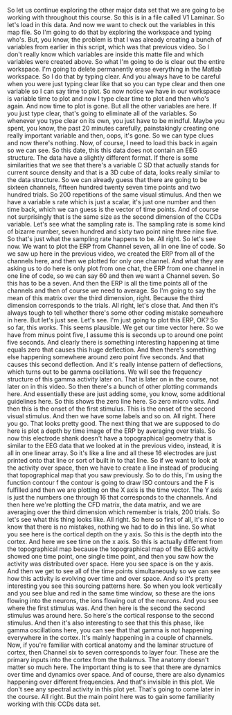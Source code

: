  So let us continue exploring the other major data set that we are going to be working with throughout this course. So this is in a file called V1 Laminar. So let's load in this data. And now we want to check out the variables in this map file. So I'm going to do that by exploring the workspace and typing who's. But, you know, the problem is that I was already creating a bunch of variables from earlier in this script, which was that previous video. So I don't really know which variables are inside this matte file and which variables were created above. So what I'm going to do is clear out the entire workspace. I'm going to delete permanently erase everything in the Matlab workspace. So I do that by typing clear. And you always have to be careful when you were just typing clear like that so you can type clear and then one variable so I can say time to plot. So now notice we have in our workspace is variable time to plot and now I type clear time to plot and then who's again. And now time to plot is gone. But all the other variables are here. If you just type clear, that's going to eliminate all of the variables. So whenever you type clear on its own, you just have to be mindful. Maybe you spent, you know, the past 20 minutes carefully, painstakingly creating one really important variable and then, oops, it's gone. So we can type clues and now there's nothing. Now, of course, I need to load this back in again so we can see. So this date, this this data does not contain an EEG structure. The data have a slightly different format. If there is some similarities that we see that there's a variable C SD that actually stands for current source density and that is a 3D cube of data, looks really similar to the data structure. So we can already guess that there are going to be sixteen channels, fifteen hundred twenty seven time points and two hundred trials. So 200 repetitions of the same visual stimulus. And then we have a variable s rate which is just a scalar, it's just one number and then time back, which we can guess is the vector of time points. And of course not surprisingly that is the same size as the second dimension of the CCDs variable. Let's see what the sampling rate is. The sampling rate is some kind of bizarre number, seven hundred and sixty two point nine three nine five. So that's just what the sampling rate happens to be. All right. So let's see now. We want to plot the ERP from Channel seven, all in one line of code. So we saw up here in the previous video, we created the ERP from all of the channels here, and then we plotted for only one channel. And what they are asking us to do here is only plot from one chat, the ERP from one channel in one line of code, so we can say 60 and then we want a Channel seven. So this has to be a seven. And then the ERP is all the time points all of the channels and then of course we need to average. So I'm going to say the mean of this matrix over the third dimension, right. Because the third dimension corresponds to the trials. All right, let's close that. And then it's always tough to tell whether there's some other coding mistake somewhere in here. But let's just see. Let's see. I'm just going to plot this ERP, OK? So so far, this works. This seems plausible. We get our time vector here. So we have from minus point five, I assume this is seconds up to around one point five seconds. And clearly there is something interesting happening at time equals zero that causes this huge deflection. And then there's something else happening somewhere around zero point five seconds. And that causes this second deflection. And it's really intense pattern of deflections, which turns out to be gamma oscillations. We will see the frequency structure of this gamma activity later on. That is later on in the course, not later on in this video. So then there's a bunch of other plotting commands here. And essentially these are just adding some, you know, some additional guidelines here. So this shows the zero line here. So zero micro volts. And then this is the onset of the first stimulus. This is the onset of the second visual stimulus. And then we have some labels and so on. All right. There you go. That looks pretty good. The next thing that we are supposed to do here is plot a depth by time image of the ERP by averaging over trials. So now this electrode shank doesn't have a topographical geometry that is similar to the EEG data that we looked at in the previous video, instead, it is all in one linear array. So it's like a line and all these 16 electrodes are just printed onto that line or sort of built in to that line. So if we want to look at the activity over space, then we have to create a line instead of producing that topographical map that you saw previously. So to do this, I'm using the function contour f the contour is going to draw ISO contours and the F is fulfilled and then we are plotting on the X axis is the time vector. The Y axis is just the numbers one through 16 that corresponds to the channels. And then here we're plotting the CFD matrix, the data matrix, and we are averaging over the third dimension which remember is trials, 200 trials. So let's see what this thing looks like. All right. So here so first of all, it's nice to know that there is no mistakes, nothing we had to do in this line. So what you see here is the cortical depth on the y axis. So this is the depth into the cortex. And here we see time on the x axis. So this is actually different from the topographical map because the topographical map of the EEG activity showed one time point, one single time point, and then you saw how the activity was distributed over space. Here you see space is on the y axis. And then we get to see all of the time points simultaneously so we can see how this activity is evolving over time and over space. And so it's pretty interesting you see this sourcing patterns here. So when you look vertically and you see blue and red in the same time window, so these are the ions flowing into the neurons, the ions flowing out of the neurons. And you see where the first stimulus was. And then here is the second the second stimulus was around here. So here's the cortical response to the second stimulus. And then it's also interesting to see that this this phase, like gamma oscillations here, you can see that that gamma is not happening everywhere in the cortex. It's mainly happening in a couple of channels. Now, if you're familiar with cortical anatomy and the laminar structure of cortex, then Channel six to seven corresponds to layer four. These are the primary inputs into the cortex from the thalamus. The anatomy doesn't matter so much here. The important thing is to see that there are dynamics over time and dynamics over space. And of course, there are also dynamics happening over different frequencies. And that's invisible in this plot. We don't see any spectral activity in this plot yet. That's going to come later in the course. All right. But the main point here was to gain some familiarity working with this CCDs data set.